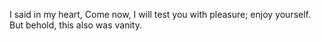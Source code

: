 I said in my heart, Come now, I will test you with pleasure; enjoy yourself. But behold, this also was vanity.
